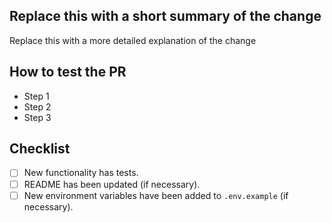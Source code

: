 ## Replace this with a short summary of the change

Replace this with a more detailed explanation of the change


## How to test the PR

- Step 1
- Step 2
- Step 3


## Checklist

- [ ] New functionality has tests.
- [ ] README has been updated (if necessary).
- [ ] New environment variables have been added to `.env.example` (if necessary).
